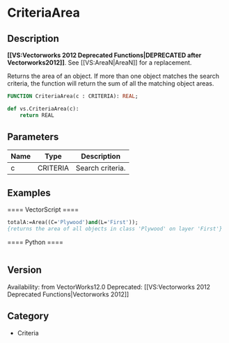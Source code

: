 # CriteriaArea

## Description
<b>[[VS:Vectorworks 2012 Deprecated Functions|DEPRECATED after Vectorworks2012]]</b>. See [[VS:AreaN|AreaN]] for a replacement.

Returns the area of an object. If more than one object matches the search criteria, the function will return the sum of all the matching object areas.

```pascal
FUNCTION CriteriaArea(c : CRITERIA): REAL;
```

```python
def vs.CriteriaArea(c):
    return REAL
```

## Parameters
|Name|Type|Description|
|---|---|---|
|c|CRITERIA|Search criteria.|

## Examples
==== VectorScript ====
```pascal
totalA:=Area((C='Plywood')and(L='First'));
{returns the area of all objects in class 'Plywood' on layer 'First'}
```
==== Python ====
```python

```

## Version
Availability: from VectorWorks12.0
Deprecated: [[VS:Vectorworks 2012 Deprecated Functions|Vectorworks 2012]]

## Category
* Criteria

